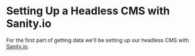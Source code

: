 # Setting Up a Headless CMS with Sanity.io

For the first part of getting data we'll be setting up our headless CMS with [Sanity.io](https://www.sanity.io/).
